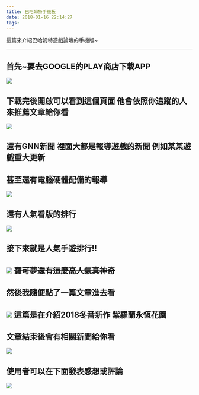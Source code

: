 ```yaml
---
title: 巴哈姆特手機板
date: 2018-01-16 22:14:27
tags:
---
```

這篇來介紹巴哈姆特遊戲論壇的手機版~

---
首先~要去GOOGLE的PLAY商店下載APP
---
![](https://i.imgur.com/6moynEv.png)

下載完後開啟可以看到這個頁面  他會依照你追蹤的人來推薦文章給你看
---
![](https://i.imgur.com/rOpCOP2.png)


還有GNN新聞 裡面大都是報導遊戲的新聞 例如某某遊戲重大更新
---
甚至還有電腦硬體配備的報導
---
![](https://i.imgur.com/eG1u4D3.png)

還有人氣看版的排行
---
![](https://i.imgur.com/ngC2s5G.png)

接下來就是人氣手遊排行!!
---
![](https://i.imgur.com/8954C6q.png)
~~寶可夢還有這麼高人氣真神奇~~
---

然後我隨便點了一篇文章進去看
---
![](https://i.imgur.com/PvJyqZ3.png)
這篇是在介紹2018冬番新作 紫羅蘭永恆花園
---

文章結束後會有相關新聞給你看
---
![](https://i.imgur.com/I5gSU9T.png)

使用者可以在下面發表感想或評論
---
![](https://i.imgur.com/JURgYYU.png)